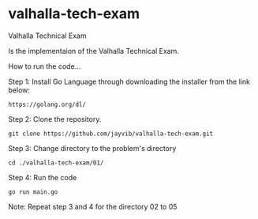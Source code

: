 # valhalla-tech-exam
Valhalla Technical Exam

Is the implementaion of the Valhalla Technical Exam.

How to run the code...

Step 1: Install Go Language through downloading the installer from the link below:

    https://golang.org/dl/

Step 2: Clone the repository.

    git clone https://github.com/jayvib/valhalla-tech-exam.git

Step 3: Change directory to the problem's directory

    cd ./valhalla-tech-exam/01/

Step 4: Run the code

    go run main.go
    
Note: Repeat step 3 and 4 for the directory 02 to 05
    
    
  
